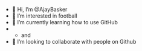 - 👋 Hi, I’m @AjayBasker
- 👀 I’m interested in football
- 🌱 I’m currently learning how to use GitHub
-  *  and
- 💞️ I’m looking to collaborate with people on Github


<!---
AjayBask/AjayBask is a ✨ special ✨ repository because its `README.md` (this file) appears on your GitHub profile.
You can click the Preview link to take a look at your changes.
--->
